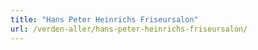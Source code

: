 ```yaml
---
title: "Hans Peter Heinrichs Friseursalon"
url: /verden-aller/hans-peter-heinrichs-friseursalon/
---
```

